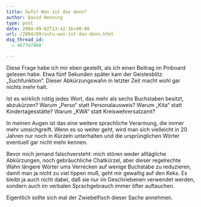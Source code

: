 ```yaml
---
title: Sufu? Was ist das denn?
author: David Henning
type: post
date: 2004-09-02T13:42:16+00:00
url: /2004/09/sufu-was-ist-das-denn.html
dsq_thread_id:
  - 467747468

---
```

Diese Frage habe ich mir eben gestellt, als ich einen Beitrag im Pinboard gelesen habe. Etwa fünf Sekunden später kam der Geistesblitz: &#8222;Suchfunktion&#8220;. Dieser Abkürzungswahn in letzter Zeit macht wohl gar nichts mehr halt.
  
Ist es wirklich nötig jedes Wort, das mehr als sechs Buchstaben besitzt, abzukürzen? Warum &#8222;Perso&#8220; statt Personalausweis? Warum &#8222;Kita&#8220; statt Kindertagesstätte? Warum &#8222;KWA&#8220; statt Kreiswehrersatzamt?
  
In meinen Augen ist das eine weitere sprachliche Verarmung, die immer mehr umsichgreift. Wenn es so weiter geht, wird man sich vielleicht in 20 Jahren nur noch in Kürzeln unterhalten und die ursprünglichen Wörter eventuell gar nicht mehr kennen.
  
Bevor mich jemand falschversteht: mich stören weder alltägliche Abkürzungen, noch gebräuchliche Chatkürzel, aber dieser regelrechte Wahn längere Wörter ums Verrecken auf wenige Buchstabe zu reduzieren, damit man ja nicht zu viel tippen muß, geht mir gewaltig auf den Keks. Es bleibt ja auch nicht dabei, daß sie nur im Geschriebenen verwendet werden, sondern auch im verbalen Sprachgebrauch immer öfter auftauchen.

Eigentlich sollte sich mal der Zwiebelfisch dieser Sache annehmen.
